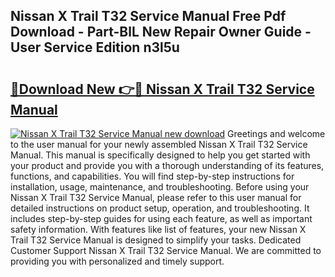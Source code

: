 ## Nissan X Trail T32 Service Manual Free Pdf Download - Part-BlL New Repair Owner Guide - User Service Edition n3l5u

# <h2><a href="http://cf21130.oget.top/?id=Nissan+X+Trail+T32+Service+Manual">🔗Download New 👉🔴 Nissan X Trail T32 Service Manual</a></h2>

[![Nissan X Trail T32 Service Manual new download](https://i.imgur.com/5g1atiW.png)](http://cf21130.oget.top/?id=Nissan+X+Trail+T32+Service+Manual)
Greetings and welcome to the user manual for your newly assembled Nissan X Trail T32 Service Manual. This manual is specifically designed to help you get started with your product and provide you with a thorough understanding of its features, functions, and capabilities. You will find step-by-step instructions for installation, usage, maintenance, and troubleshooting. Before using your Nissan X Trail T32 Service Manual, please refer to this user manual for detailed instructions on product setup, operation, and troubleshooting. It includes step-by-step guides for using each feature, as well as important safety information. With features like list of features, your new Nissan X Trail T32 Service Manual is designed to simplify your tasks. Dedicated Customer Support Nissan X Trail T32 Service Manual. We are committed to providing you with personalized and timely support.
